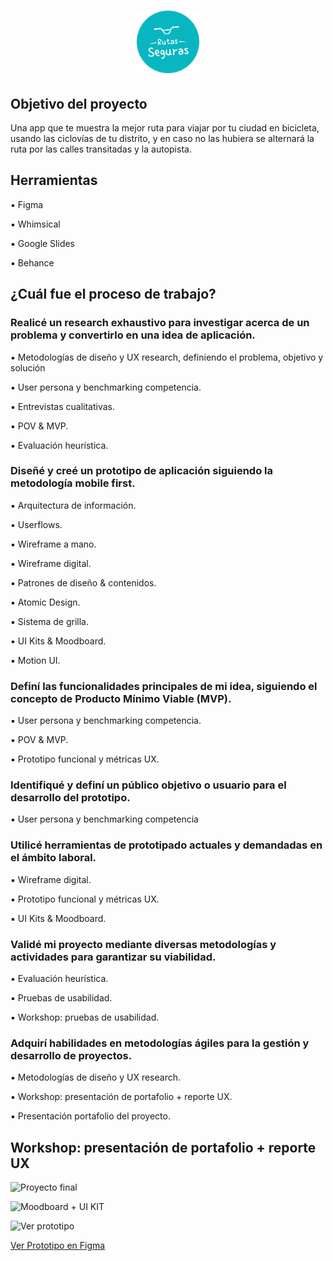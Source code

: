 # <h1 align="center"> <img src="https://raw.githubusercontent.com/MayteLlerena/Ruta-Segura/main/RutasSeguras.logo.png" width="100"></h1>

## Objetivo del proyecto

Una app que te muestra la mejor ruta para viajar por tu ciudad en bicicleta, usando las ciclovías de tu distrito, y en caso no las hubiera se alternará la ruta por las calles transitadas y la autopista.

## Herramientas

▪️ Figma 

▪️ Whimsical 

▪️ Google Slides

▪️ Behance 

## ¿Cuál fue el proceso de trabajo?

### Realicé un research exhaustivo para investigar acerca de un problema y convertirlo en una idea de aplicación.

▪️ Metodologías de diseño y UX research, definiendo el problema, objetivo y solución

▪️ User persona y benchmarking competencia.

▪️ Entrevistas cualitativas.

▪️ POV & MVP.

▪️ Evaluación heurística.

### Diseñé y creé un prototipo de aplicación siguiendo la metodología mobile first. 

▪️ Arquitectura de información.

▪️ Userflows.

▪️ Wireframe a mano.

▪️ Wireframe digital.

▪️ Patrones de diseño & contenidos.

▪️ Atomic Design.

▪️ Sistema de grilla.

▪️ UI Kits & Moodboard.

▪️ Motion UI.

### Definí las funcionalidades principales de mi idea, siguiendo el concepto de Producto Mínimo Viable (MVP).

▪️ User persona y benchmarking competencia.

▪️ POV & MVP.

▪️ Prototipo funcional y métricas UX.

### Identifiqué y definí un público objetivo o usuario para el desarrollo del prototipo.

▪️ User persona y benchmarking competencia

### Utilicé herramientas de prototipado actuales y demandadas en el ámbito laboral.

▪️ Wireframe digital.

▪️ Prototipo funcional y métricas UX.

▪️ UI Kits & Moodboard.

### Validé mi proyecto mediante diversas metodologías y actividades para garantizar su viabilidad.

▪️ Evaluación heurística.

▪️ Pruebas de usabilidad.

▪️ Workshop: pruebas de usabilidad.

### Adquirí habilidades en metodologías ágiles para la gestión y desarrollo de proyectos.

▪️ Metodologías de diseño y UX research.

▪️ Workshop: presentación de portafolio + reporte UX.

▪️ Presentación portafolio del proyecto.

## Workshop: presentación de portafolio + reporte UX

![Proyecto final](https://github.com/MayteLlerena/Ruta-Segura/blob/main/Proyecto%20final.png?raw=true)

![Moodboard + UI KIT](https://github.com/MayteLlerena/Ruta-Segura/blob/main/Moodboard%20+%20UI%20KIT.png?raw=true)

![Ver prototipo](https://github.com/MayteLlerena/Ruta-Segura/blob/main/Ver%20prototipo.png?raw=true)

[Ver Prototipo en Figma](https://www.figma.com/proto/xekLmHggkbcmF29MOSrBw0/Animaci%C3%B3n-%7C-Llerena-Castro-Cindy-Jhoselyn-Mayte?type=design&node-id=1-184&t=wYbMhEAYx381ACJC-1&scaling=scale-down&page-id=0%3A1&starting-point-node-id=1%3A184&mode=design)








